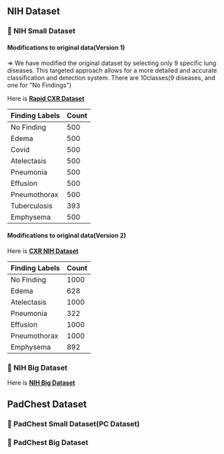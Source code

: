 ## NIH Dataset

### 📌 NIH Small Dataset

#### Modifications to original data(Version 1)
=> We have modified the original dataset by selecting only 9 specific lung diseases. This targeted approach allows for a more detailed and accurate classification and detection system.
There are 10classes(9 diseases, and one for "No Findings")


Here is **[Rapid CXR Dataset](https://www.kaggle.com/datasets/seoyunje/rapid-cxr-dataset)**

  | Finding Labels       | Count |
  |----------------------|-------|
  | No Finding           | 500   |
  | Edema                | 500   |
  | Covid                | 500   |
  | Atelectasis          | 500   |
  | Pneumonia            | 500   |
  | Effusion             | 500   |
  | Pneumothorax         | 500   |
  | Tuberculosis         | 393   |
  | Emphysema            | 500   |


#### Modifications to original data(Version 2)

Here is **[CXR NIH Dataset](https://www.kaggle.com/datasets/seoyunje/cxr-nih-dataset/data)**

  | Finding Labels       | Count |
  |----------------------|-------|
  | No Finding           | 1000   |
  | Edema                | 628   |
  | Atelectasis          | 1000   |
  | Pneumonia            | 322   |
  | Effusion             | 1000   |
  | Pneumothorax         | 1000   |
  | Emphysema            | 892   |

  ### 📌 NIH Big Dataset

  Here is **[NIH Big Dataset](https://www.kaggle.com/datasets/nih-chest-xrays/data)**

  ## PadChest Dataset 

  ### 📌 PadChest Small Dataset(PC Dataset)

  ### 📌 PadChest Big Dataset

